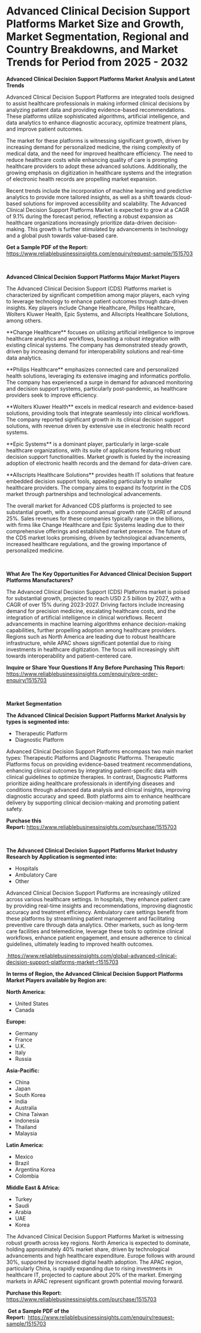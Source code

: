 <p><h1>Advanced Clinical Decision Support Platforms Market Size and Growth, Market Segmentation, Regional and Country Breakdowns, and Market Trends for Period from 2025 -  2032</h1></p><p><strong>Advanced Clinical Decision Support Platforms Market Analysis and Latest Trends</strong></p>
<p><p>Advanced Clinical Decision Support Platforms are integrated tools designed to assist healthcare professionals in making informed clinical decisions by analyzing patient data and providing evidence-based recommendations. These platforms utilize sophisticated algorithms, artificial intelligence, and data analytics to enhance diagnostic accuracy, optimize treatment plans, and improve patient outcomes. </p><p>The market for these platforms is witnessing significant growth, driven by increasing demand for personalized medicine, the rising complexity of medical data, and the need for improved healthcare efficiency. The need to reduce healthcare costs while enhancing quality of care is prompting healthcare providers to adopt these advanced solutions. Additionally, the growing emphasis on digitization in healthcare systems and the integration of electronic health records are propelling market expansion.</p><p>Recent trends include the incorporation of machine learning and predictive analytics to provide more tailored insights, as well as a shift towards cloud-based solutions for improved accessibility and scalability. The Advanced Clinical Decision Support Platforms Market is expected to grow at a CAGR of 9.1% during the forecast period, reflecting a robust expansion as healthcare organizations increasingly prioritize data-driven decision-making. This growth is further stimulated by advancements in technology and a global push towards value-based care.</p></p>
<p><strong>Get a Sample PDF of the Report:&nbsp;</strong> <a href="https://www.reliablebusinessinsights.com/enquiry/request-sample/1515703?utm_campaign=2440&utm_medium=2&utm_source=Github&utm_content=ia&utm_term=13042025&utm_id=advanced-clinical-decision-support-platforms">https://www.reliablebusinessinsights.com/enquiry/request-sample/1515703</a></p>
<p>&nbsp;</p>
<p><strong>Advanced Clinical Decision Support Platforms Major Market Players</strong></p>
<p><p>The Advanced Clinical Decision Support (CDS) Platforms market is characterized by significant competition among major players, each vying to leverage technology to enhance patient outcomes through data-driven insights. Key players include Change Healthcare, Philips Healthcare, Wolters Kluwer Health, Epic Systems, and Allscripts Healthcare Solutions, among others.</p><p>**Change Healthcare** focuses on utilizing artificial intelligence to improve healthcare analytics and workflows, boasting a robust integration with existing clinical systems. The company has demonstrated steady growth, driven by increasing demand for interoperability solutions and real-time data analytics.</p><p>**Philips Healthcare** emphasizes connected care and personalized health solutions, leveraging its extensive imaging and informatics portfolio. The company has experienced a surge in demand for advanced monitoring and decision support systems, particularly post-pandemic, as healthcare providers seek to improve efficiency.</p><p>**Wolters Kluwer Health** excels in medical research and evidence-based solutions, providing tools that integrate seamlessly into clinical workflows. The company reported significant growth in its clinical decision support solutions, with revenue driven by extensive use in electronic health record systems.</p><p>**Epic Systems** is a dominant player, particularly in large-scale healthcare organizations, with its suite of applications featuring robust decision support functionalities. Market growth is fueled by the increasing adoption of electronic health records and the demand for data-driven care.</p><p>**Allscripts Healthcare Solutions** provides health IT solutions that feature embedded decision support tools, appealing particularly to smaller healthcare providers. The company aims to expand its footprint in the CDS market through partnerships and technological advancements.</p><p>The overall market for Advanced CDS platforms is projected to see substantial growth, with a compound annual growth rate (CAGR) of around 25%. Sales revenues for these companies typically range in the billions, with firms like Change Healthcare and Epic Systems leading due to their comprehensive offerings and established market presence. The future of the CDS market looks promising, driven by technological advancements, increased healthcare regulations, and the growing importance of personalized medicine.</p></p>
<p>&nbsp;</p>
<p><strong>What Are The Key Opportunities For Advanced Clinical Decision Support Platforms Manufacturers?</strong></p>
<p><p>The Advanced Clinical Decision Support (CDS) Platforms market is poised for substantial growth, projected to reach USD 2.5 billion by 2027, with a CAGR of over 15% during 2023-2027. Driving factors include increasing demand for precision medicine, escalating healthcare costs, and the integration of artificial intelligence in clinical workflows. Recent advancements in machine learning algorithms enhance decision-making capabilities, further propelling adoption among healthcare providers. Regions such as North America are leading due to robust healthcare infrastructure, while APAC shows significant potential due to rising investments in healthcare digitization. The focus will increasingly shift towards interoperability and patient-centered care.</p></p>
<p><strong>Inquire or Share Your Questions If Any Before Purchasing This Report:</strong> <a href="https://www.reliablebusinessinsights.com/enquiry/pre-order-enquiry/1515703?utm_campaign=2440&utm_medium=2&utm_source=Github&utm_content=ia&utm_term=13042025&utm_id=advanced-clinical-decision-support-platforms">https://www.reliablebusinessinsights.com/enquiry/pre-order-enquiry/1515703</a></p>
<p>&nbsp;</p>
<p><strong>Market Segmentation</strong></p>
<p><strong>The Advanced Clinical Decision Support Platforms Market Analysis by types is segmented into:</strong></p>
<p><ul><li>Therapeutic Platform</li><li>Diagnostic Platform</li></ul></p>
<p><p>Advanced Clinical Decision Support Platforms encompass two main market types: Therapeutic Platforms and Diagnostic Platforms. Therapeutic Platforms focus on providing evidence-based treatment recommendations, enhancing clinical outcomes by integrating patient-specific data with clinical guidelines to optimize therapies. In contrast, Diagnostic Platforms prioritize aiding healthcare professionals in identifying diseases and conditions through advanced data analysis and clinical insights, improving diagnostic accuracy and speed. Both platforms aim to enhance healthcare delivery by supporting clinical decision-making and promoting patient safety.</p></p>
<p><strong>Purchase this Report:&nbsp;</strong><a href="https://www.reliablebusinessinsights.com/purchase/1515703?utm_campaign=2440&utm_medium=2&utm_source=Github&utm_content=ia&utm_term=13042025&utm_id=advanced-clinical-decision-support-platforms">https://www.reliablebusinessinsights.com/purchase/1515703</a></p>
<p>&nbsp;</p>
<p><strong>The Advanced Clinical Decision Support Platforms Market Industry Research by Application is segmented into:</strong></p>
<p><ul><li>Hospitals</li><li>Ambulatory Care</li><li>Other</li></ul></p>
<p><p>Advanced Clinical Decision Support Platforms are increasingly utilized across various healthcare settings. In hospitals, they enhance patient care by providing real-time insights and recommendations, improving diagnostic accuracy and treatment efficiency. Ambulatory care settings benefit from these platforms by streamlining patient management and facilitating preventive care through data analytics. Other markets, such as long-term care facilities and telemedicine, leverage these tools to optimize clinical workflows, enhance patient engagement, and ensure adherence to clinical guidelines, ultimately leading to improved health outcomes.</p></p>
<p><a href="https://www.reliablebusinessinsights.com/global-advanced-clinical-decision-support-platforms-market-r1515703?utm_campaign=2440&utm_medium=2&utm_source=Github&utm_content=ia&utm_term=13042025&utm_id=advanced-clinical-decision-support-platforms">&nbsp;https://www.reliablebusinessinsights.com/global-advanced-clinical-decision-support-platforms-market-r1515703</a></p>
<p><strong>In terms of Region, the Advanced Clinical Decision Support Platforms Market Players available by Region are:</strong></p>
<p>
    <p> <strong> North America: </strong>
        <ul>
            <li>United States</li>
            <li>Canada</li>
        </ul>
        </p> 
    <p> <strong> Europe: </strong>
        <ul>
            <li>Germany</li>
            <li>France</li>
            <li>U.K.</li>
            <li>Italy</li>
            <li>Russia</li>
        </ul>
        </p> 
    <p> <strong> Asia-Pacific: </strong>
        <ul>
            <li>China</li>
            <li>Japan</li>
            <li>South Korea</li>
            <li>India</li>
            <li>Australia</li>
            <li>China Taiwan</li>
            <li>Indonesia</li>
            <li>Thailand</li>
            <li>Malaysia</li>
        </ul>
        </p> 
    <p> <strong> Latin America: </strong>
        <ul>
            <li>Mexico</li>
            <li>Brazil</li>
            <li>Argentina Korea</li>
            <li>Colombia</li>
        </ul>
        </p> 
    <p> <strong> Middle East & Africa: </strong>
        <ul>
            <li>Turkey</li>
            <li>Saudi</li>
            <li>Arabia</li>
            <li>UAE</li>
            <li>Korea</li>
        </ul>
    </p>
    </p>
<p><p>The Advanced Clinical Decision Support Platforms Market is witnessing robust growth across key regions. North America is expected to dominate, holding approximately 40% market share, driven by technological advancements and high healthcare expenditure. Europe follows with around 30%, supported by increased digital health adoption. The APAC region, particularly China, is rapidly expanding due to rising investments in healthcare IT, projected to capture about 20% of the market. Emerging markets in APAC represent significant growth potential moving forward.</p></p>
<p><strong>Purchase this Report: </strong><a href="https://www.reliablebusinessinsights.com/purchase/1515703?utm_campaign=2440&utm_medium=2&utm_source=Github&utm_content=ia&utm_term=13042025&utm_id=advanced-clinical-decision-support-platforms">https://www.reliablebusinessinsights.com/purchase/1515703</a></p>
<p>&nbsp;<strong>Get a Sample PDF of the Report:&nbsp;&nbsp;</strong><a href="https://www.reliablebusinessinsights.com/enquiry/request-sample/1515703?utm_campaign=2440&utm_medium=2&utm_source=Github&utm_content=ia&utm_term=13042025&utm_id=advanced-clinical-decision-support-platforms">https://www.reliablebusinessinsights.com/enquiry/request-sample/1515703</a></p>
<p><strong></strong></p>
<p><p></p><p></p><p></p></p>